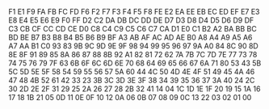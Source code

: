F1
E1 F9
FA
FB FC FD
F6
F2 F7
F3
F4 F5 F8 FE
E2
EA EE
EB
EC ED EF
E7
E3 E8
E4
E5 E6 E9 F0 FF
D2
C2 DA
DB
DC DD DE
D7
D3 D8
D4
D5 D6 D9 DF
C3
CB CF
CC
CD CE D0
C8
C4 C9
C5
C6 C7 CA D1 E0 C1
B2
A2 BA
BB
BC BD BE
B7
B3 B8
B4
B5 B6 B9 BF
A3
AB AF
AC
AD AE B0
A8
A4 A9
A5
A6 A7 AA B1 C0
93
83 9B
9C
9D 9E 9F
98
94 99
95
96 97 9A A0
84
8C 90
8D
8E 8F 91
89
85 8A
86
87 88 8B 92 A1 82 81
72
62 7A
7B
7C 7D 7E
77
73 78
74
75 76 79 7F
63
6B 6F
6C
6D 6E 70
68
64 69
65
66 67 6A 71 80
53
43 5B
5C
5D 5E 5F
58
54 59
55
56 57 5A 60
44
4C 50
4D
4E 4F 51
49
45 4A
46
47 48 4B 52 61 42
33
23 3B
3C
3D 3E 3F
38
34 39
35
36 37 3A 40
24
2C 30
2D
2E 2F 31
29
25 2A
26
27 28 2B 32 41
14
04 1C
1D
1E 1F 20
19
15 1A
16
17 18 1B 21
05
0D 11
0E
0F 10 12
0A
06 0B
07
08 09 0C 13 22 03 02 01
00
